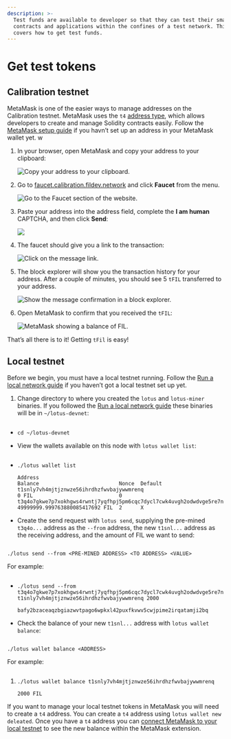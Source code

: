 ```yaml
---
description: >-
  Test funds are available to developer so that they can test their smart
  contracts and applications within the confines of a test network. This page
  covers how to get test funds.
---
```


# Get test tokens

## Calibration testnet

MetaMask is one of the easier ways to manage addresses on the Calibration testnet. MetaMask uses the `t4` [address type](../filecoin-evm-runtime/address-types.md), which allows developers to create and manage Solidity contracts easily. Follow the [MetaMask setup guide](../../basics/assets/metamask-setup.md) if you havn’t set up an address in your MetaMask wallet yet. w

1.  In your browser, open MetaMask and copy your address to your clipboard:

    ![Copy your address to your clipboard.](https://docs.filecoin.io/smart-contracts/developing-contracts/get-test-tokens/faucet-get-address\_hu511fb870b227f441051bc067b9f419d0\_204132\_441x0\_resize\_q75\_h2\_box\_3.webp)
2.  Go to [faucet.calibration.fildev.network](https://faucet.calibration.fildev.network/) and click **Faucet** from the menu.

    ![Go to the Faucet section of the website.](https://docs.filecoin.io/smart-contracts/developing-contracts/get-test-tokens/faucet-click-faucet\_hucd411a0ea04eb18d1b1a0bd763aca72c\_1572753\_1440x0\_resize\_q75\_h2\_box\_3.webp)
3.  Paste your address into the address field, complete the **I am human** CAPTCHA, and then click **Send**:

    ![](https://docs.filecoin.io/smart-contracts/developing-contracts/get-test-tokens/faucet-verify\_huf20c2a4bf454bdefc9cb52bafd199d7f\_1516790\_1440x0\_resize\_q75\_h2\_box\_3.webp)
4.  The faucet should give you a link to the transaction:

    ![Click on the message link.](https://docs.filecoin.io/smart-contracts/developing-contracts/get-test-tokens/faucet-get-message-link\_hu1d32f6e01b5d8981fc5506fca28ac2cc\_1527414\_1440x0\_resize\_q75\_h2\_box\_3.webp)
5.  The block explorer will show you the transaction history for your address. After a couple of minutes, you should see 5 `tFIL` transferred to your address.

    ![Show the message confirmation in a block explorer.](https://docs.filecoin.io/smart-contracts/developing-contracts/get-test-tokens/faucet-show-message-confirmation\_hu8feed5339173096a46c1b426854a47c1\_156184\_1440x0\_resize\_q75\_h2\_box\_3.webp)
6.  Open MetaMask to confirm that you received the `tFIL`:

    ![MetaMask showing a balance of FIL.](https://docs.filecoin.io/smart-contracts/developing-contracts/get-test-tokens/faucet-metamask-with-balance\_hu243fdbf61ffe9fb951abf6d2da3277e9\_17000\_382x0\_resize\_q75\_h2\_box\_3.webp)

That’s all there is to it! Getting `tFil` is easy!

## Local testnet

Before we begin, you must have a local testnet running. Follow the [Run a local network guide](https://docs.filecoin.io/networks/local-testnet/set-up/) if you haven’t got a local testnet set up yet.

1.  Change directory to where you created the `lotus` and `lotus-miner` binaries. If you followed the [Run a local network guide](https://docs.filecoin.io/networks/local-testnet/set-up/) these binaries will be in `~/lotus-devnet`:

    ```
    ```

* ```shell
  cd ~/lotus-devnet
  ```
*   View the wallets available on this node with `lotus wallet list`:

    ```
    ```
*   ```shell
    ./lotus wallet list
    ```

    ```plaintext
    Address                                                                                 Balance                          Nonce  Default
    t1snly7vh4mjtjznwze56ihrdhzfwvbajywwmrenq                                               0 FIL                            0
    t3q4o7gkwe7p7xokhgws4rwntj7yqfhpj5pm6cqc7dycl7cwk4uvgh2odwdvge5re7ne5gcc6xluifss5uu5cq  49999999.999763880085417692 FIL  2      X
    ```
*   Create the send request with `lotus send`, supplying the pre-mined `t3q4o...` address as the `--from` address, the new `t1snl...` address as the receiving address, and the amount of FIL we want to send:

    ```
    ```

```shell
./lotus send --from <PRE-MINED ADDRESS> <TO ADDRESS> <VALUE>
```

For example:

```
```

*   ```shell
    ./lotus send --from t3q4o7gkwe7p7xokhgws4rwntj7yqfhpj5pm6cqc7dycl7cwk4uvgh2odwdvge5re7ne5gcc6xluifss5uu5cq t1snly7vh4mjtjznwze56ihrdhzfwvbajywwmrenq 2000
    ```

    ```plaintext
    bafy2bzaceaqzbgiazwvtpago6wpkxl42puxfkvwv5cwjpime2irqatamji2bq
    ```
*   Check the balance of your new `t1snl...` address with `lotus wallet balance`:

    ```
    ```

```shell
./lotus wallet balance <ADDRESS>
```

For example:

```
```

1.  ```shell
    ./lotus wallet balance t1snly7vh4mjtjznwze56ihrdhzfwvbajywwmrenq
    ```

    ```plaintext
    2000 FIL
    ```

If you want to manage your local testnet tokens in MetaMask you will need to create a `t4` address. You can create a `t4` address using `lotus wallet new deleated`. Once you have a `t4` address you can [connect MetaMask to your local testnet](https://docs.filecoin.io/basics/assets/metamask-setup/) to see the new balance within the MetaMask extension.
